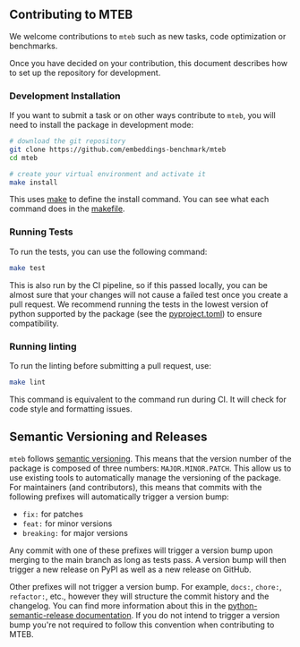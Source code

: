 ## Contributing to MTEB

We welcome contributions to `mteb` such as new tasks, code optimization or benchmarks.

Once you have decided on your contribution, this document describes how to set up the repository for development.


### Development Installation

If you want to submit a task or on other ways contribute to `mteb`, you will need to install the package in development mode:

```bash
# download the git repository
git clone https://github.com/embeddings-benchmark/mteb
cd mteb

# create your virtual environment and activate it
make install
```

This uses [make](https://www.gnu.org/software/make/) to define the install command. You can see what each command does in the [makefile](https://github.com/embeddings-benchmark/mteb/blob/main/Makefile).  

### Running Tests

To run the tests, you can use the following command:

```bash
make test
```

This is also run by the CI pipeline, so if this passed locally, you can be almost sure that your changes will not cause a failed test once you create a pull request. We recommend running the tests in the lowest version of python supported by the package (see the [pyproject.toml](https://github.com/embeddings-benchmark/mteb/blob/main/pyproject.toml)) to ensure compatibility.


### Running linting

To run the linting before submitting a pull request, use:

```bash
make lint
```

This command is equivalent to the command run during CI. It will check for code style and formatting issues.


## Semantic Versioning and Releases

`mteb` follows [semantic versioning](https://semver.org/). This means that the version number of the package is composed of three numbers: `MAJOR.MINOR.PATCH`. This allow us to use existing tools to automatically manage the versioning of the package. For maintainers (and contributors), this means that commits with the following prefixes will automatically trigger a version bump:

- `fix:` for patches
- `feat:` for minor versions
- `breaking:` for major versions

Any commit with one of these prefixes will trigger a version bump upon merging to the main branch as long as tests pass. A version bump will then trigger a new release on PyPI as well as a new release on GitHub.

Other prefixes will not trigger a version bump. For example, `docs:`, `chore:`, `refactor:`, etc., however they will structure the commit history and the changelog. You can find more information about this in the [python-semantic-release documentation](https://python-semantic-release.readthedocs.io/en/latest/). If you do not intend to trigger a version bump you're not required to follow this convention when contributing to MTEB.
